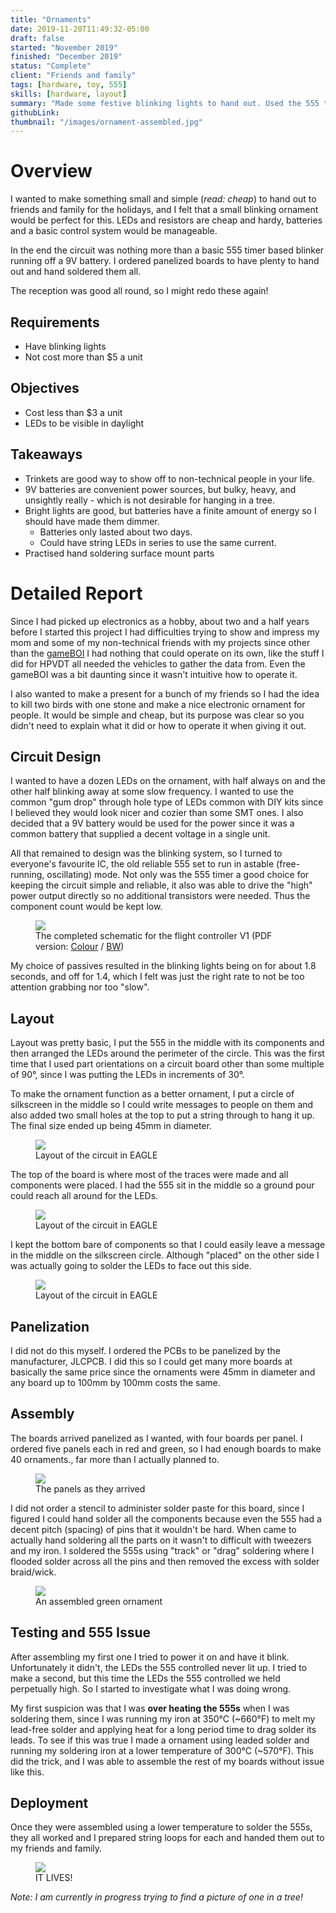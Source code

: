 ```yaml
---
title: "Ornaments"
date: 2019-11-20T11:49:32-05:00
draft: false
started: "November 2019"
finished: "December 2019"
status: "Complete"
client: "Friends and family"
tags: [hardware, toy, 555]
skills: [hardware, layout]
summary: "Made some festive blinking lights to hand out. Used the 555 timer!"
githubLink:
thumbnail: "/images/ornament-assembled.jpg"
---
```


# Overview

I wanted to make something small and simple (*read: cheap*) to hand out to friends and family for the holidays, and I felt 
that a small blinking ornament would be perfect for this. LEDs and resistors are cheap and hardy, batteries and a basic 
control system would be manageable.

In the end the circuit was nothing more than a basic 555 timer based blinker running off a 9V battery. I ordered panelized 
boards to have plenty to hand out and hand soldered them all.

The reception was good all round, so I might redo these again!

## Requirements

- Have blinking lights
- Not cost more than $5 a unit

## Objectives

- Cost less than $3 a unit
- LEDs to be visible in daylight

## Takeaways

- Trinkets are good way to show off to non-technical people in your life.
- 9V batteries are convenient power sources, but bulky, heavy, and unsightly really - which is not desirable for hanging in a tree.
- Bright lights are good, but batteries have a finite amount of energy so I should have made them dimmer. 
   - Batteries only lasted about two days.
   - Could have string LEDs in series to use the same current.
- Practised hand soldering surface mount parts

# Detailed Report

Since I had picked up electronics as a hobby, about two and a half years before I started this project I had difficulties 
trying to show and impress my mom and some of my non-technical friends with my projects since other than the [gameBOI](../gameboi/) 
I had nothing that could operate on its own, like the stuff I did for HPVDT all needed the vehicles to gather the data from. 
Even the gameBOI was a bit daunting since it wasn't intuitive how to operate it.

I also wanted to make a present for a bunch of my friends so I had the idea to kill two birds with one stone and make a nice 
electronic ornament for people. It would be simple and cheap, but its purpose was clear so you didn't need to explain what 
it did or how to operate it when giving it out.

## Circuit Design

I wanted to have a dozen LEDs on the ornament, with half always on and the other half blinking away at some slow frequency. 
I wanted to use the common "gum drop" through hole type of LEDs common with DIY kits since I believed they would look nicer 
and cozier than some SMT ones. I also decided that a 9V battery would be used for the power since it was a common battery 
that supplied a decent voltage in a single unit. 

All that remained to design was the blinking system, so I turned to everyone's favourite IC, the old reliable 555 set to run 
in astable (free-running, oscillating) mode. Not only was the 555 timer a good choice for keeping the circuit simple and 
reliable, it also was able to drive the "high" power output directly so no additional transistors were needed. Thus the 
component count would be kept low. 

<figure>
<img src="/images/ornament-schematic.svg">
<figcaption>The completed schematic for the flight controller V1 (PDF version: <a href="/pdf/ornament.pdf">Colour</a> / <a href="/pdf/ornament_BW.pdf">BW</a>)</figcaption>
</figure>

My choice of passives resulted in the blinking lights being on for about 1.8 seconds, and off for 1.4, which I felt was just 
the right rate to not be too attention grabbing nor too "slow".

## Layout

Layout was pretty basic, I put the 555 in the middle with its components and then arranged the LEDs around the perimeter of 
the circle. This was the first time that I used part orientations on a circuit board other than some multiple of 90°, since 
I was putting the LEDs in increments of 30°.

To make the ornament function as a better ornament, I put a circle of silkscreen in the middle so I could write messages to 
people on them and also added two small holes at the top to put a string through to hang it up. The final size ended up 
being 45mm in diameter.

<figure>
<img src="/images/ornament-layout-combined.png">
<figcaption>Layout of the circuit in EAGLE</figcaption>
</figure>

The top of the board is where most of the traces were made and all components were placed. I had the 555 sit in the middle 
so a ground pour could reach all around for the LEDs.

<figure>
<img src="/images/ornament-layout-top.png">
<figcaption>Layout of the circuit in EAGLE</figcaption>
</figure>

I kept the bottom bare of components so that I could easily leave a message in the middle on the silkscreen circle. Although 
"placed" on the other side I was actually going to solder the LEDs to face out this side.

<figure>
<img src="/images/ornament-layout-bottom.png">
<figcaption>Layout of the circuit in EAGLE</figcaption>
</figure>

## Panelization

I did not do this myself. I ordered the PCBs to be panelized by the manufacturer, JLCPCB. I did this so I could get many 
more boards at basically the same price since the ornaments were 45mm in diameter and any board up to 100mm by 100mm costs 
the same.

## Assembly

The boards arrived panelized as I wanted, with four boards per panel. I ordered five panels each in red and green, so I had 
enough boards to make 40 ornaments., far more than I actually planned to.

<figure>
<img src="/images/ornament-panels.jpg">
<figcaption>The panels as they arrived</figcaption>
</figure>

I did not order a stencil to administer solder paste for this board, since I figured I could hand solder all the components 
because even the 555 had a decent pitch (spacing) of pins that it wouldn't be hard. When came to actually hand soldering all 
the parts on it wasn't to difficult with tweezers and my iron. I soldered the 555s using "track" or "drag" soldering where I 
flooded solder across all the pins and then removed the excess with solder braid/wick.

<figure>
<img src="/images/ornament-assembled.jpg">
<figcaption>An assembled green ornament</figcaption>
</figure>

## Testing and 555 Issue

After assembling my first one I tried to power it on and have it blink. Unfortunately it didn't, the LEDs the 555 controlled 
never lit up. I tried to make a second, but this time the LEDs the 555 controlled we held perpetually high. So I started to 
investigate what I was doing wrong.

My first suspicion was that I was **over heating the 555s** when I was soldering them, since I was running my iron at 350°C 
(~660°F) to melt my lead-free solder and applying heat for a long period time to drag solder its leads. To see if this was 
true I made a ornament using leaded solder and running my soldering iron at a lower temperature of 300°C (~570°F). This 
did the trick, and I was able to assemble the rest of my boards without issue like this.

## Deployment

Once they were assembled using a lower temperature to solder the 555s, they all worked and I prepared string loops for each 
and handed them out to my friends and family.

<figure>
<img src="/images/ornament-blinking.gif">
<figcaption>IT LIVES!</figcaption>
</figure>


*Note: I am currently in progress trying to find a picture of one in a tree!*
